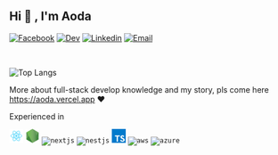 ## Hi 👋 , I'm Aoda

[![Facebook](https://img.shields.io/badge/-Facebook-1DA1F2?style=for-the-badge&logo=twitter&logoColor=white&link=https://www.facebook.com/profile.php?id=100081490454983)](https://www.facebook.com/profile.php?id=100081490454983)
[![Dev](https://img.shields.io/badge/-Dev.to-ffffff?style=for-the-badge&logo=dev.to&logoColor=0A0A0A)](https://dev.to/aoda-zhang)
[![Linkedin](https://img.shields.io/badge/-LinkedIn-0077B5?style=for-the-badge&logo=linkedin&logoColor=white&link=https://www.linkedin.com/in/aodazhang)](https://www.linkedin.com/in/aodazhang)
[![Email](https://img.shields.io/badge/-Email-%23333?style=for-the-badge&logo=gmail&logoColor=white)](mailto:aodazhang666@gmail.com)

<br />

![Top Langs](https://github-readme-stats.vercel.app/api/top-langs/?username=aoda-zhang&layout=compact&theme=tokyonight)

More about full-stack develop knowledge and my story, pls come here https://aoda.vercel.app ❤️

Experienced in

<code><img height="25" alt="react" src="https://raw.githubusercontent.com/github/explore/80688e429a7d4ef2fca1e82350fe8e3517d3494d/topics/react/react.png"></code>
<code><img height="25" alt="nodejs" src="https://raw.githubusercontent.com/github/explore/80688e429a7d4ef2fca1e82350fe8e3517d3494d/topics/nodejs/nodejs.png"></code>
<code><img height="25" alt="nextjs" src="https://cdn-1.webcatalog.io/catalog/next-js-docs/next-js-docs-icon-filled-256.png?v=1675593584368"></code> 
<code><img height="25" alt="nestjs" src="https://docs.nestjs.com/assets/logo-small-gradient.svg"></code>
<code><img height="25" alt="typescript" src="https://raw.githubusercontent.com/github/explore/80688e429a7d4ef2fca1e82350fe8e3517d3494d/topics/typescript/typescript.png"></code>
<code><img height="25" alt="aws" src="https://upload.wikimedia.org/wikipedia/commons/thumb/5/5c/AWS_Simple_Icons_AWS_Cloud.svg/512px-AWS_Simple_Icons_AWS_Cloud.svg.png?25191001252601"></code>
<code><img height="25" alt="azure" src=https://upload.wikimedia.org/wikipedia/commons/thumb/f/fa/Microsoft_Azure.svg/1200px-Microsoft_Azure.svg.png></code>
